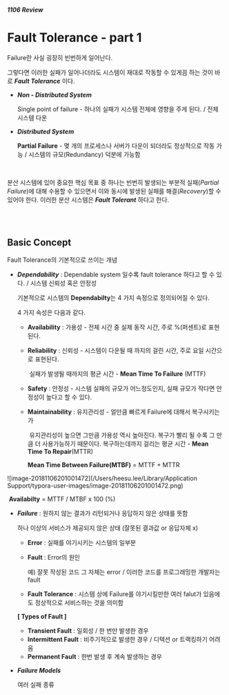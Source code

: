 ##### 1106 Review

# Fault Tolerance - part 1

Failure란 사실 굉장히 빈번하게 일어난다.

그렇다면 이러한 실패가 일어나더라도 시스템이 재대로 작동할 수 있게끔 하는 것이 바로 **_Fault Tolerance_** 이다.

- ***Non - Distributed System***

  Single point of failure - 하나의 실패가 시스템 전체에 영향을 주게 된다. / 전체 시스템 다운

- ***Distributed System***

  **Partial Failure** - 몇 개의 프로세스나 서버가 다운이 되더라도 정상적으로 작동 가능 / 시스템의 규모(Redundancy) 덕분에 가능함

  <br/>

분산 시스템에 있어 중요한 핵심 목표 중 하나는 빈번히 발생되는 부분적 실패(*Partial Failure*)에 대해 수용할 수 있으면서 이와 동시에 발생된 실패를 해결(*Recovery*)할 수 있어야 한다. 이러한 분산 시스템은 ***Fault Tolerant*** 하다고 한다.

<br/><br/>

## Basic Concept

Fault Tolerance의 기본적으로 쓰이는 개념

- ***Dependability*** : Dependable system 일수록 fault tolerance 하다고 할 수 있다. / 시스템 신뢰성 혹은 안정성

  기본적으로 시스템의 **Dependabilty**는 4 가지 속정으로 정의되어질 수 있다.

  4 가지 속성은 다음과 같다.

  - **Availability** : 가용성 - 전체 시간 중 실제 동작 시간, 주로 %(퍼센트)로 표현된다.

  - **Reliability** : 신뢰성 - 시스템이 다운될 때 까지의 걸린 시간, 주로 요일 시간으로 표현된다.

    ​			실패가 발생될 때까지의 평균 시간 - **Mean Time To Failure** (MTTF)

  - **Safety** : 안정성 - 시스템 실패의 규모가 어느정도인지, 실패 규모가 작다면 안정성이 높다고 할 수 있다.

  - **Maintainability** : 유지관리성 - 얼만큼 빠르게 Failure에 대해서 복구시키는가

    ​				유지관리성이 높으면 그만큼 가용성 역시 높아진다. 복구가 빨리 될 수록 그 만큼 더 사용가능하기 때문이다.  복구하는데까지 걸리는 평균 시간 - **Mean Time To Repair**(MTTR)

    **Mean Time Between Failure(MTBF)** = MTTF + MTTR


![image-20181106201001472](/Users/heesu.lee/Library/Application Support/typora-user-images/image-20181106201001472.png)

​		**Availabilty** = MTTF / MTBF x 100 (%)

- ***Failure*** : 원하지 않는 결과가 리턴되거나 응답하지 않은 상태를 뜻함

  하나 이상의 서비스가 제공되지 않은 상태 (잘못된 결과값 or 응답자체 x)

  - **Error** : 실패를 야기시키는 시스템의 일부분

  - **Fault** : Error의 원인

    예) 잘못 작성된 코드 그 자체는 error / 이러한 코드를 프로그래밍한 개발자는 fault

  - **Fault Tolerance** : 시스템 상에 Failure를 야기시킬만한 여러 falut가 있음에도 정상적으로 서비스하는 것을 의미함

  **[ Types of Fault ]**

  - **Transient Fault** : 일회성 / 한 번만 발생한 경우
  - **Intermittent Fault** : 비주기적으로 발생한 경우 / 디텍션 or 트랙킹하기 어려움
  - **Permanent Fault** : 한번 발생 후 계속 발생하는 경우

- ***Failure Models*** 

  여러 실패 종류
